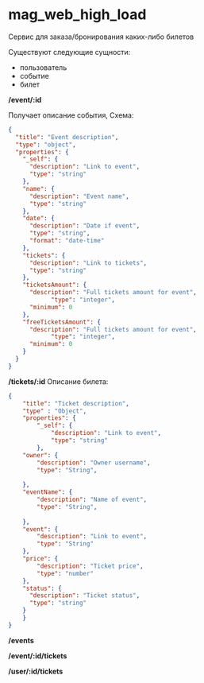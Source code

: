 # mag_web_high_load

Сервис для заказа/бронирования каких-либо билетов

Существуют следующие сущности:
- пользователь
- событие
- билет 



**/event/:id**

Получает описание события, Схема:
``` json
{
  "title": "Event description",
  "type": "object",
  "properties": {
    "_self": {
      "description": "Link to event",
      "type": "string"
    },
    "name": {
      "description": "Event name",
      "type": "string"
    },
    "date": {
      "description": "Date if event",
      "type": "string",
      "format": "date-time"
    },
    "tickets": {
      "description": "Link to tickets",
      "type": "string"
    },
    "ticketsAmount": {
      "description": "Full tickets amount for event",
			"type": "integer",
      "minimum": 0
    },
    "freeTicketsAmount": {
      "description": "Full tickets amount for event",
			"type": "integer",
      "minimum": 0
    }
  }
}
```

**/tickets/:id**
Описание билета:

``` json
{
    "title": "Ticket description",
    "type" : "Object",
    "properties": {
        "_self": {
            "description": "Link to event",
            "type": "string"
        },
	"owner": {
	    "description": "Owner username",
	    "type": "String",
	   
	},
	"eventName": {
	    "description": "Name of event",
	    "type": "String",
	   
	},
	"event": {
	    "description": "Link to event",
	    "type": "String"
	},
	"price": {
	    "description": "Ticket price",
	    "type": "number"
	},
	"status": {
	  "description": "Ticket status",
	  "type": "string" 
	}
    }
}
```

**/events**

**/event/:id/tickets**

**/user/:id/tickets**
